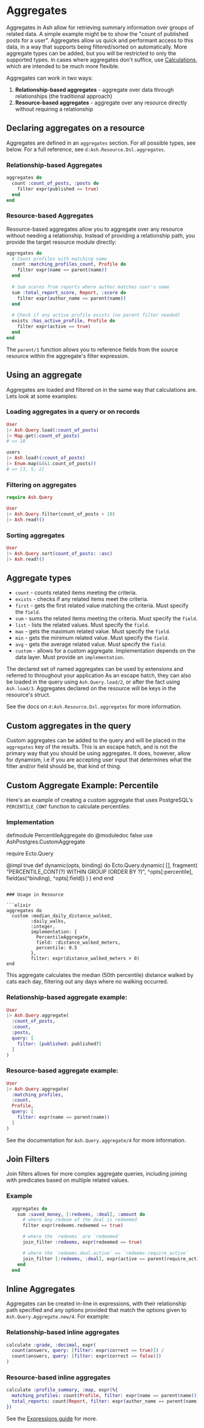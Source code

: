 # Aggregates

Aggregates in Ash allow for retrieving summary information over groups of related data. A simple example might be to show the "count of published posts for a user". Aggregates allow us quick and performant access to this data, in a way that supports being filtered/sorted on automatically. More aggregate types can be added, but you will be restricted to only the supported types. In cases where aggregates don't suffice, use [Calculations](/documentation/topics/resources/calculations.md), which are intended to be much more flexible.

Aggregates can work in two ways:
1. **Relationship-based aggregates** - aggregate over data through relationships (the traditional approach)
2. **Resource-based aggregates** - aggregate over any resource directly without requiring a relationship

## Declaring aggregates on a resource

Aggregates are defined in an `aggregates` section. For all possible types, see below.
For a full reference, see `d:Ash.Resource.Dsl.aggregates`.

### Relationship-based Aggregates

```elixir
aggregates do
  count :count_of_posts, :posts do
    filter expr(published == true)
  end
end
```

### Resource-based Aggregates

Resource-based aggregates allow you to aggregate over any resource without needing a relationship. Instead of providing a relationship path, you provide the target resource module directly:

```elixir
aggregates do
  # Count profiles with matching name
  count :matching_profiles_count, Profile do
    filter expr(name == parent(name))
  end
  
  # Sum scores from reports where author matches user's name
  sum :total_report_score, Report, :score do
    filter expr(author_name == parent(name))
  end
  
  # Check if any active profile exists (no parent filter needed)
  exists :has_active_profile, Profile do
    filter expr(active == true)
  end
end
```

The `parent/1` function allows you to reference fields from the source resource within the aggregate's filter expression.

## Using an aggregate

Aggregates are loaded and filtered on in the same way that calculations are. Lets look at some examples:

### Loading aggregates in a query or on records

```elixir
User
|> Ash.Query.load(:count_of_posts)
|> Map.get(:count_of_posts)
# => 10

users
|> Ash.load!(:count_of_posts)
|> Enum.map(&(&1.count_of_posts))
# => [3, 5, 2]
```

### Filtering on aggregates

```elixir
require Ash.Query

User
|> Ash.Query.filter(count_of_posts > 10)
|> Ash.read!()
```

### Sorting aggregates

```elixir
User
|> Ash.Query.sort(count_of_posts: :asc)
|> Ash.read!()
```

## Aggregate types

- `count` - counts related items meeting the criteria.
- `exists` - checks if any related items meet the criteria.
- `first` - gets the first related value matching the criteria. Must specify the `field`.
- `sum` - sums the related items meeting the criteria. Must specify the `field`.
- `list` - lists the related values. Must specify the `field`.
- `max` - gets the maximum related value. Must specify the `field`.
- `min` - gets the minimum related value. Must specify the `field`.
- `avg` - gets the average related value. Must specify the `field`.
- `custom` - allows for a custom aggregate. Implementation depends on the data layer. Must provide an `implementation`.

The declared set of named aggregates can be used by extensions and referred to throughout your application As an escape hatch, they can also be loaded in the query using `Ash.Query.load/2`, or after the fact using `Ash.load/3`. Aggregates declared on the resource will be keys in the resource's struct.

See the docs on `d:Ash.Resource.Dsl.aggregates` for more information.

## Custom aggregates in the query

Custom aggregates can be added to the query and will be placed in the `aggregates` key of the results. This is an escape hatch, and is not the primary way that you should be using aggregates. It does, however, allow for dynamism, i.e if you are accepting user input that determines what the filter and/or field should be, that kind of thing.

## Custom Aggregate Example: Percentile

Here's an example of creating a custom aggregate that uses PostgreSQL's `PERCENTILE_CONT` function to calculate percentiles:

### Implementation

defmodule PercentileAggregate do
  @moduledoc false
  use AshPostgres.CustomAggregate

  require Ecto.Query

  @impl true
  def dynamic(opts, binding) do
    Ecto.Query.dynamic(
      [],
      fragment(
        "PERCENTILE_CONT(?) WITHIN GROUP (ORDER BY ?)",
        ^opts[:percentile],
        field(as(^binding), ^opts[:field])
      )
    )
  end
end
```

### Usage in Resource

```elixir
aggregates do
  custom :median_daily_distance_walked,
         :daily_walks,
         :integer,
         implementation: {
           PercentileAggregate,
           field: :distance_walked_meters,
           percentile: 0.5
         },
         filter: expr(distance_walked_meters > 0)
end
```

This aggregate calculates the median (50th percentile) distance walked by cats each day, filtering out any days where no walking occurred.

### Relationship-based aggregate example:

```elixir
User
|> Ash.Query.aggregate(
  :count_of_posts,
  :count,
  :posts,
  query: [
    filter: [published: published?]
  ]
)
```

### Resource-based aggregate example:

```elixir
User
|> Ash.Query.aggregate(
  :matching_profiles,
  :count,
  Profile,
  query: [
    filter: expr(name == parent(name))
  ]
)
```

See the documentation for `Ash.Query.aggregate/4` for more information.

## Join Filters

Join filters allows for more complex aggregate queries, including joining with predicates based on multiple related values.

### Example

```elixir
  aggregates do
    sum :saved_money, [:redeems, :deal], :amount do
      # where any redeem of the deal is redeemed
      filter expr(redeems.redeemed == true)

      # where the `redeems` are `redeemed`
      join_filter :redeems, expr(redeemed == true)

      # where the `redeems.deal.active` == `redeems.require_active`
      join_filter [:redeems, :deal], expr(active == parent(require_active))
    end
  end
```

## Inline Aggregates

Aggregates can be created in-line in expressions, with their relationship path specified and any options provided that match the options given to `Ash.Query.Aggregate.new/4`. For example:

### Relationship-based inline aggregates
```elixir
calculate :grade, :decimal, expr(
  count(answers, query: [filter: expr(correct == true)]) /
  count(answers, query: [filter: expr(correct == false)])
)
```

### Resource-based inline aggregates
```elixir
calculate :profile_summary, :map, expr(%{
  matching_profiles: count(Profile, filter: expr(name == parent(name))),
  total_reports: count(Report, filter: expr(author_name == parent(name)))
})
```

See the [Expressions guide](/documentation/topics/reference/expressions.md#inline-aggregates) for more.
